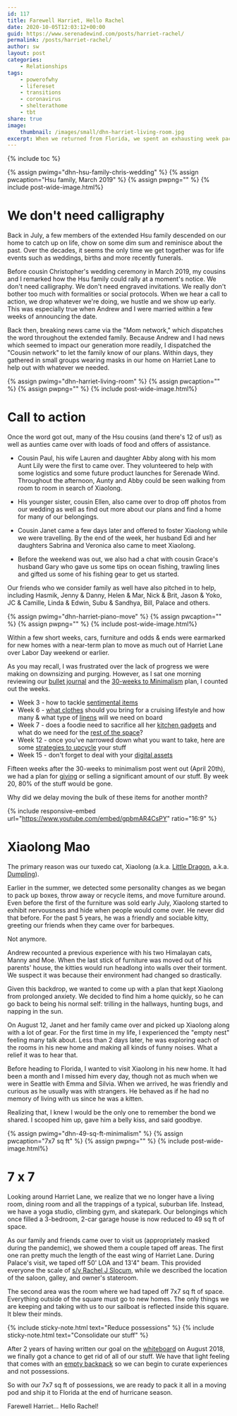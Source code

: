 ```yaml
---
id: 117
title: Farewell Harriet, Hello Rachel
date: 2020-10-05T12:03:12+00:00
guid: https://www.serenadewind.com/posts/harriet-rachel/
permalink: /posts/harriet-rachel/
author: sw
layout: post
categories:
    - Relationships
tags:
    - powerofwhy
    - lifereset
    - transitions
    - coronavirus
    - shelterathome
    - tbt
share: true
image:
    thumbnail: /images/small/dhn-harriet-living-room.jpg 
excerpt: When we returned from Florida, we spent an exhausting week packing and loading the POD. Why is it that when we had 20% left to go, it was so much harder than going through 80% of our stuff? Here is an update on how we stand in the final weeks of our 30-weeks to minimalism initiative. 
---
```

{% include toc %}

{% assign pwimg="dhn-hsu-family-chris-wedding" %}
{% assign pwcaption="Hsu family, March 2019" %}
{% assign pwpng="" %}
{% include post-wide-image.html%}

# We don't need calligraphy

Back in July, a few members of the extended Hsu family descended on our home to catch up on life, chow on some dim sum and reminisce about the past. Over the decades, it seems the only time we get together was for life events such as weddings, births and more recently funerals. 

Before cousin Christopher's wedding ceremony in March 2019, my cousins and I remarked how the Hsu family could rally at a moment's notice. We don't need calligraphy. We don't need engraved invitations. We really don't bother too much with formalities or social protocols. When we hear a call to action, we drop whatever we're doing, we hustle and we show up early. This was especially true when Andrew and I were married within a few weeks of announcing the date.

Back then, breaking news came via the "Mom network," which dispatches the word throughout the extended family. Because Andrew and I had news which seemed to impact our generation more readily, I dispatched the "Cousin network" to let the family know of our plans. Within days, they gathered in small groups wearing masks in our home on Harriet Lane to help out with whatever we needed.

{% assign pwimg="dhn-harriet-living-room" %}
{% assign pwcaption="" %}
{% assign pwpng="" %}
{% include post-wide-image.html%}

# Call to action 

Once the word got out, many of the Hsu cousins (and there's 12 of us!) as well as aunties came over with loads of food and offers of assistance. 

 - Cousin Paul, his wife Lauren and daughter Abby along with his mom Aunt Lily were the first to came over. They volunteered to help with some logistics and some future product launches for Serenade Wind. Throughout the afternoon, Aunty and Abby could be seen walking from room to room in search of Xiaolong.

 - His younger sister, cousin Ellen, also came over to drop off photos from our wedding as well as find out more about our plans and find a home for many of our belongings. 

 - Cousin Janet came a few days later and offered to foster Xiaolong while we were travelling. By the end of the week, her husband Edi and her daughters Sabrina and Veronica also came to meet Xiaolong.

 - Before the weekend was out, we also had a chat with cousin Grace's husband Gary who gave us some tips on ocean fishing, trawling lines and gifted us some of his fishing gear to get us started. 

Our friends who we consider family as well have also pitched in to help, including Hasmik, Jenny & Danny, Helen & Mar, Nick & Brit, Jason & Yoko, JC & Camille, Linda & Edwin, Subu & Sandhya, Bill, Palace and others. 

{% assign pwimg="dhn-harriet-piano-move" %}
{% assign pwcaption="" %}
{% assign pwpng="" %}
{% include post-wide-image.html%}

Within a few short weeks, cars, furniture and odds & ends were earmarked for new homes with a near-term plan to move as much out of Harriet Lane over Labor Day weekend or earlier.

As you may recall, I was frustrated over the lack of progress we were making on downsizing and purging. However, as I sat one morning reviewing our [bullet journal](/posts/eye-of-the-storm/) and the [30-weeks to Minimalism](/posts/30-weeks-to-minimalism/) plan, I counted out the weeks. 

 - Week 3 - how to tackle [sentimental items](/posts/throw-back/)
 - Week 6 - [what clothes](posts/packing-light/) should you bring for a cruising lifestyle and how many & what type of [linens](/posts/boat-head/) will we need on board 
 - Week 7 - does a foodie need to sacrifice all her [kitchen gadgets](/posts/sea-foodie/) and what do we need for the [rest of the space](/posts/sea-foodie/)?
 - Week 12 - once you've narrowed down what you want to take, here are some [strategies to upcycle](/posts/matching-gifts/) your stuff
 - Week 15 - don't forget to deal with your [digital assets](/posts/shutterbug/)

Fifteen weeks after the 30-weeks to minimalism post went out (April 20th), we had a plan for [giving](/posts/matching-gifts/) or selling a significant amount of our stuff. By week 20, 80% of the stuff would be gone. 

Why did we delay moving the bulk of these items for another month? 

{% include responsive-embed url="https://www.youtube.com/embed/gpbmAR4CsPY" ratio="16:9" %}

# Xiaolong Mao

The primary reason was our tuxedo cat, Xiaolong (a.k.a. [Little Dragon](https://bruceleefoundation.org/littledragons/), a.k.a. [Dumpling](https://en.wikipedia.org/wiki/Xiaolongbao)). 

Earlier in the summer, we detected some personality changes as we began to pack up boxes, throw away or recycle items, and move furniture around. Even before the first of the furniture was sold early July, Xiaolong started to exhibit nervousness and hide when people would come over. He never did that before. For the past 5 years, he was a friendly and sociable kitty, greeting our friends when they came over for barbeques. 

Not anymore.

Andrew recounted a previous experience with his two Himalayan cats, Manny and Moe. When the last stick of furniture was moved out of his parents' house, the kitties would run headlong into walls over their torment. We suspect it was because their environment had changed so drastically.

Given this backdrop, we wanted to come up with a plan that kept Xiaolong from prolonged anxiety. We decided to find him a home quickly, so he can go back to being his normal self: trilling in the hallways, hunting bugs, and napping in the sun. 

On August 12, Janet and her family came over and picked up Xiaolong along with a lot of gear. For the first time in my life, I experienced the "empty nest" feeling many talk about. Less than 2 days later, he was exploring each of the rooms in his new home and making all kinds of funny noises. What a relief it was to hear that.

Before heading to Florida, I wanted to visit Xiaolong in his new home. It had been a month and I missed him every day, though not as much when we were in Seattle with Emma and Silvia. When we arrived, he was friendly and curious as he usually was with strangers. He behaved as if he had no memory of living with us since he was a kitten.

Realizing that, I knew I would be the only one to remember the bond we shared. I scooped him up, gave him a belly kiss, and said goodbye.

{% assign pwimg="dhn-49-sq-ft-minimalism" %}
{% assign pwcaption="7x7 sq ft" %}
{% assign pwpng="" %}
{% include post-wide-image.html%}

# 7 x 7

Looking around Harriet Lane, we realize that we no longer have a living room, dining room and all the trappings of a typical, suburban life. Instead, we have a yoga studio, climbing gym, and skatepark. Our belongings which once filled a 3-bedroom, 2-car garage house is now reduced to 49 sq ft of space. 

As our family and friends came over to visit us (appropriately masked during the pandemic), we showed them a couple taped off areas. The first one ran pretty much the length of the east wing of Harriet Lane. During Palace's visit, we taped off 50' LOA and 13'4" beam. This provided everyone the scale of [s/v Rachel J Slocum](/about-rachel-j-slocum/), while we described the location of the saloon, galley, and owner's stateroom.

The second area was the room where we had taped off 7x7 sq ft of space. Everything outside of the square must go to new homes. The only things we are keeping and taking with us to our sailboat is reflected inside this square. It blew their minds. 

{% include sticky-note.html text="Reduce possessions" %}
{% include sticky-note.html text="Consolidate our stuff" %}

After 2 years of having written our goal on the [whiteboard](/posts/time-to-go-to-the-whiteboard/) on August 2018, we finally got a chance to get rid of all of our stuff. We have that light feeling that comes with an [empty backpack](/posts/sailing-around-the-world/) so we can begin to curate experiences and not possessions.

So with our 7x7 sq ft of possessions, we are ready to pack it all in a moving pod and ship it to Florida at the end of hurricane season.

Farewell Harriet... Hello Rachel!
